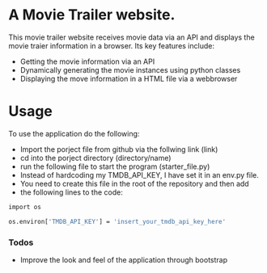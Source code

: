 # A Movie Trailer website.

This movie trailer website receives movie data via an API and displays the movie traier information in a browser.
Its key features include:

- Getting the movie information via an API
- Dynamically generating the movie instances using python classes
- Displaying the move information in a HTML file via a webbrowser


# Usage

To use the application do the following:

- Import the porject file from github via the follwing link (link)
- cd into the porject directory (directory/name)
- run the following file to start the program (starter_file.py)
- Instead of hardcoding my TMDB_API_KEY, I have set it in an env.py file.
- You need to create this file in the root of the repository and then add 
- the following lines to the code:


```sh
import os

os.environ['TMDB_API_KEY'] = 'insert_your_tmdb_api_key_here'
```


### Todos

- Improve the look and feel of the application through bootstrap

